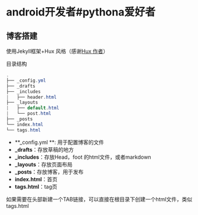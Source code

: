 # android开发者#pythona爱好者



## 博客搭建

使用Jekyll框架+Hux 风格（感谢[Hux 作者](https://github.com/Huxpro)）

目录结构

```java
.
├── _config.yml 
├── _drafts 
├── _includes
|   ├── header.html
├── _layouts
|   ├── default.html
|   └── post.html
├── _posts
└── index.html 
└── tags.html
```

- **_config.yml **: 用于配置博客的文件
- **_drafts**：存放草稿的地方
- **_includes**：存放Head，foot 的html文件，或者markdown
- **_layouts**：存放页面布局
- **_posts**：存放博客，用于发布
- **index.html**：首页
- **tags.html**：tag页

如果需要在头部新建一个TAB链接，可以直接在根目录下创建一个html文件，类似tags.html
